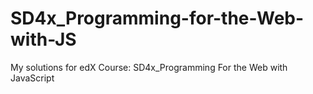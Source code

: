 # SD4x_Programming-for-the-Web-with-JS

My solutions for edX Course: SD4x_Programming For the Web with JavaScript
